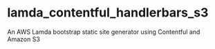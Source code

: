 # lamda_contentful_handlerbars_s3
An AWS Lamda bootstrap static site generator using Contentful and Amazon S3
